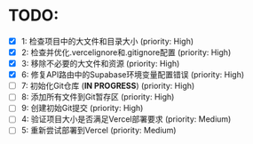 # TODO:

- [x] 1: 检查项目中的大文件和目录大小 (priority: High)
- [x] 2: 检查并优化.vercelignore和.gitignore配置 (priority: High)
- [x] 3: 移除不必要的大文件和资源 (priority: High)
- [x] 6: 修复API路由中的Supabase环境变量配置错误 (priority: High)
- [ ] 7: 初始化Git仓库 (**IN PROGRESS**) (priority: High)
- [ ] 8: 添加所有文件到Git暂存区 (priority: High)
- [ ] 9: 创建初始Git提交 (priority: High)
- [ ] 4: 验证项目大小是否满足Vercel部署要求 (priority: Medium)
- [ ] 5: 重新尝试部署到Vercel (priority: Medium)
